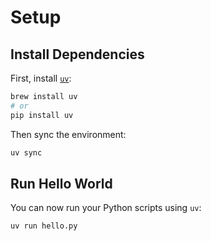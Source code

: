 # Setup

## Install Dependencies

First, install [`uv`](https://github.com/astral-sh/uv):

```bash
brew install uv
# or
pip install uv
```

Then sync the environment:

```bash
uv sync
```

## Run Hello World

You can now run your Python scripts using `uv`:

```bash
uv run hello.py
```
